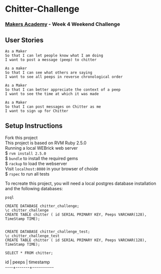# Chitter-Challenge

### [Makers Academy](https://www.makersacademy.com) - Week 4 Weekend Challenge

## User Stories
```
As a Maker
So that I can let people know what I am doing  
I want to post a message (peep) to chitter

As a maker
So that I can see what others are saying  
I want to see all peeps in reverse chronological order

As a Maker
So that I can better appreciate the context of a peep
I want to see the time at which it was made

As a Maker
So that I can post messages on Chitter as me
I want to sign up for Chitter
```


## Setup Instructions

Fork this project</br>
This project is based on RVM Ruby 2.5.0</br>
Running a local WEBrick web server</br>
$ ``` rvm install 2.5.0 ```</br>
$ ``` bundle ``` to install the required gems</br>
$ ``` rackup ``` to load the webserver</br>
Visit ``` localhost:8080 ``` in your browser of choide</br>
$ ``` rspec ``` to run all tests


To recreate this project, you will need a local postgres database installation and the following databases:

``` 
psql

CREATE DATABASE chitter_challenge;
\c chitter_challenge
CREATE TABLE chitter ( id SERIAL PRIMARY KEY, Peeps VARCHAR(128), TimeStamp TIME);


CREATE DATABASE chitter_challenge_test;
\c chitter_challenge_test
CREATE TABLE chitter ( id SERIAL PRIMARY KEY, Peeps VARCHAR(128), TimeStamp TIME);
```

```SELECT * FROM chitter;```

 id | peeps | timestamp</br>
----+-------+-----------